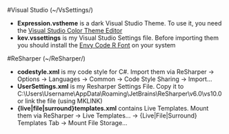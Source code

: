 #Visual Studio (~/VsSettings/)
- **Expression.vstheme** is a dark Visual Studio Theme. To use it, you need the [Visual Studio Color Theme Editor](http://visualstudiogallery.msdn.microsoft.com/20cd93a2-c435-4d00-a797-499f16402378)
- **kev.vssettings** is my Visual Studio Settings file. Before importing them you should install the [Envy Code R Font](http://damieng.com/blog/2008/05/26/envy-code-r-preview-7-coding-font-released) on your system

#ReSharper (~/ReSharper/)
- **codestyle.xml** is my code style for C#. Import them via ReSharper -> Options -> Languages -> Common -> Code Style Sharing -> Import...
- **UserSettings.xml** is my Resharper Settings File. Copy it to C:\Users\Username\AppData\Roaming\JetBrains\ReSharper\v6.0\vs10.0 or link the file (using MKLINK)
- **{live|file|surround}templates.xml** contains Live Templates. Mount them via ReSharper -> Live Templates... -> {Live|File|Surround} Templates Tab -> Mount File Storage...